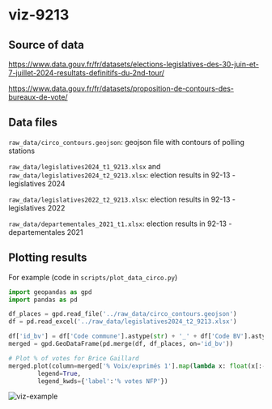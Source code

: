 # viz-9213

## Source of data

https://www.data.gouv.fr/fr/datasets/elections-legislatives-des-30-juin-et-7-juillet-2024-resultats-definitifs-du-2nd-tour/


https://www.data.gouv.fr/fr/datasets/proposition-de-contours-des-bureaux-de-vote/

## Data files

``raw_data/circo_contours.geojson``: geojson file with contours of polling stations

``raw_data/legislatives2024_t1_9213.xlsx`` and ``raw_data/legislatives2024_t2_9213.xlsx``: election results in 92-13 - legislatives 2024

``raw_data/legislatives2022_t2_9213.xlsx``: election results in 92-13 - legislatives 2022

``raw_data/departementales_2021_t1.xlsx``: election results in 92-13 - departementales 2021

## Plotting results

For example (code in ``scripts/plot_data_circo.py``)

```python
import geopandas as gpd
import pandas as pd

df_places = gpd.read_file('../raw_data/circo_contours.geojson')
df = pd.read_excel('../raw_data/legislatives2024_t2_9213.xlsx')

df['id_bv'] = df['Code commune'].astype(str) + '_' + df['Code BV'].astype(str)
merged = gpd.GeoDataFrame(pd.merge(df, df_places, on='id_bv'))

# Plot % of votes for Brice Gaillard
merged.plot(column=merged['% Voix/exprimés 1'].map(lambda x: float(x[:-1].replace(',', '.'))),
        legend=True,
        legend_kwds={'label':'% votes NFP'})

```

![viz-example](https://github.com/user-attachments/assets/6acf7946-52fb-4af3-beed-b891d6f9878c)
